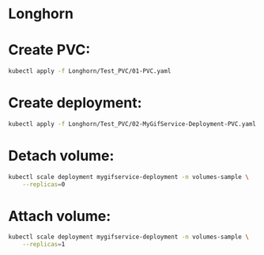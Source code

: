 # Longhorn

# Create PVC:
```bash
kubectl apply -f Longhorn/Test_PVC/01-PVC.yaml
```

# Create deployment:
```bash
kubectl apply -f Longhorn/Test_PVC/02-MyGifService-Deployment-PVC.yaml
```

# Detach volume:
```bash
kubectl scale deployment mygifservice-deployment -n volumes-sample \
    --replicas=0
```

# Attach volume:
```bash
kubectl scale deployment mygifservice-deployment -n volumes-sample \
    --replicas=1
```